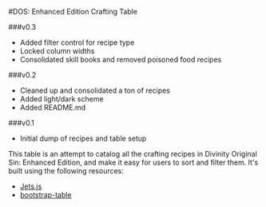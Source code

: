 #DOS: Enhanced Edition Crafting Table

###v0.3

- Added filter control for recipe type
- Locked column widths
- Consolidated skill books and removed poisoned food recipes

###v0.2

- Cleaned up and consolidated a ton of recipes
- Added light/dark scheme
- Added README.md

###v0.1

- Initial dump of recipes and table setup

This table is an attempt to catalog all the crafting recipes in Divinity Original Sin: Enhanced Edition, and make it easy for users to sort and filter them. It's built using the following resources:

- [Jets.js](https://nexts.github.io/Jets.js/)
- [bootstrap-table](http://bootstrap-table.wenzhixin.net.cn/)
